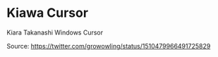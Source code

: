 # Kiawa Cursor

Kiara Takanashi Windows Cursor

Source: https://twitter.com/growowling/status/1510479966491725829

